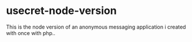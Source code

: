 # usecret-node-version
This is the node version of an anonymous messaging application i created with once with php.. 
